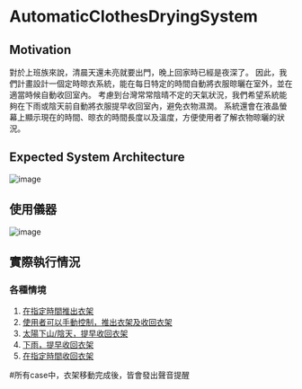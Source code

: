# AutomaticClothesDryingSystem

## Motivation
對於上班族來說，清晨天還未亮就要出門，晚上回家時已經是夜深了。
因此，我們計畫設計一個定時晾衣系統，能在每日特定的時間自動將衣服晾曬在室外，並在適當時候自動收回室內。
考慮到台灣常常陰晴不定的天氣狀況，我們希望系統能夠在下雨或陰天前自動將衣服提早收回室內，避免衣物濕潤。
系統還會在液晶螢幕上顯示現在的時間、晾衣的時間長度以及溫度，方便使用者了解衣物晾曬的狀況。

## Expected System Architecture
![image](https://github.com/user-attachments/assets/0006d660-7d08-4750-a68d-8160d7b2c44d)

## 使用儀器
![image](https://github.com/user-attachments/assets/dbd01243-0aa8-4839-a3f3-421d9efa190e)

## 實際執行情況
### 各種情境
1. [在指定時間推出衣架](https://www.youtube.com/watch?v=w5JsaA4240I)
2. [使用者可以手動控制，推出衣架及收回衣架](https://youtu.be/qjWdfU39_2A)
3. [太陽下山/陰天，提早收回衣架](https://youtu.be/TOjxbabVhTU)
4. [下雨，提早收回衣架](https://youtu.be/-ippX9Tux0o)
5. [在指定時間收回衣架](https://youtu.be/_iGHMvqTCms)

#所有case中，衣架移動完成後，皆會發出聲音提醒
